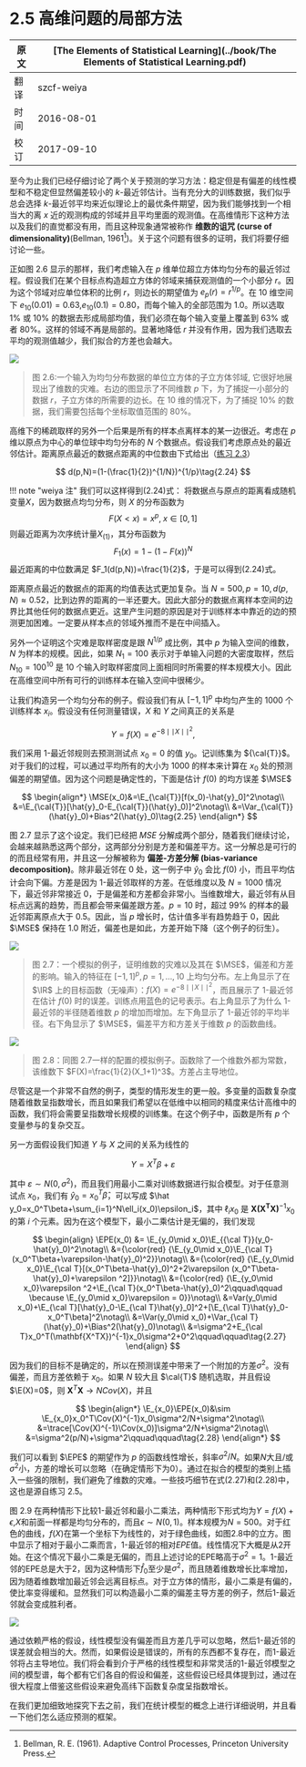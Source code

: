 # 2.5 高维问题的局部方法

原文     | [The Elements of Statistical Learning](../book/The Elements of Statistical Learning.pdf)
      ---|---
翻译     | szcf-weiya
时间     | 2016-08-01
校订   |  2017-09-10

至今为止我们已经仔细讨论了两个关于预测的学习方法：稳定但是有偏差的线性模型和不稳定但显然偏差较小的 $k$-最近邻估计。当有充分大的训练数据，我们似乎总会选择 $k$-最近邻平均来近似理论上的最优条件期望，因为我们能够找到一个相当大的离 $x$ 近的观测构成的邻域并且平均里面的观测值。在高维情形下这种方法以及我们的直觉都没有用，而且这种现象通常被称作 **维数的诅咒 (curse of dimensionality)**(Bellman, 1961[^1])。关于这个问题有很多的证明，我们将要仔细讨论一些。

[^1]: Bellman, R. E. (1961). Adaptive Control Processes, Princeton University Press.

正如图 2.6 显示的那样，我们考虑输入在 $p$ 维单位超立方体均匀分布的最近邻过程。假设我们在某个目标点构造超立方体的邻域来捕获观测值的一个小部分 $r$。因为这个邻域对应单位体积的比例 $r$，则边长的期望值为 $e_p(r)=r^{1/p}$。在 $10$ 维空间下 $e_{10}(0.01)=0.63$,$e_{10}(0.1)=0.80$，而每个输入的全部范围为 $1.0$。所以选取 $1\%$ 或 $10\%$ 的数据去形成局部均值，我们必须在每个输入变量上覆盖到 $63\%$ 或者 $80\%$。这样的邻域不再是局部的。显著地降低 $r$ 并没有作用，因为我们选取去平均的观测值越少，我们拟合的方差也会越大。

![](../img/02/fig2.6.png)

> 图 2.6:一个输入为均匀分布数据的单位立方体的子立方体邻域, 它很好地展现出了维数的灾难。右边的图显示了不同维数 $p$ 下，为了捕捉一小部分的数据 $r$，子立方体的所需要的边长。在 $10$ 维的情况下，为了捕捉 $10\%$ 的数据，我们需要包括每个坐标取值范围的 $80\%$。

高维下的稀疏取样的另外一个后果是所有的样本点离样本的某一边很近。考虑在 $p$ 维以原点为中心的单位球中均匀分布的 $N$ 个数据点。假设我们考虑原点处的最近邻估计。距离原点最近的数据点距离的中位数由下式给出（[练习 2.3](https://github.com/szcf-weiya/ESL-CN/issues/60)）

$$
d(p,N)=(1-(\frac{1}{2})^{1/N})^{1/p}\tag{2.24}
$$

!!! note "weiya 注"
    我们可以这样得到(2.24)式：
    将数据点与原点的距离看成随机变量$X$，因为数据点均匀分布，则 $X$ 的分布函数为
    $$
    F(X < x)=x^p, \; x\in [0,1]
    $$
    则最近距离为次序统计量$X_{(1)}$，其分布函数为
    $$
    F_1(x)=1-(1-F(x))^N
    $$
    最近距离的中位数满足 $F_1(d(p,N))=\frac{1}{2}$，于是可以得到(2.24)式。

距离原点最近的数据点的距离的均值表达式更加复杂。当 $N=500,p=10,d(p,N)\approx 0.52$，比到边界的距离的一半还要大。因此大部分的数据点离样本空间的边界比其他任何的数据点更近。这里产生问题的原因是对于训练样本中靠近的边的预测更加困难。一定要从样本点的邻域外推而不是在中间插入。

另外一个证明这个灾难是取样密度是跟 $N^{1/p}$ 成比例，其中 $p$ 为输入空间的维数，$N$ 为样本的规模。因此，如果 $N_1=100$ 表示对于单输入问题的大密度取样，然后 $N_{10}=100^{10}$ 是 $10$ 个输入时取样密度同上面相同时所需要的样本规模大小。因此在高维空间中所有可行的训练样本在输入空间中很稀少。

让我们构造另一个均匀分布的例子。假设我们有从 $[-1,1]^p$ 中均匀产生的 $1000$ 个训练样本 $x_i$。假设没有任何测量错误，$X$ 和 $Y$ 之间真正的关系是

$$
Y = f(X) = e^{−8\mid \mid X\mid \mid ^2},
$$

我们采用 $1$-最近邻规则去预测测试点 $x_0=0$ 的值 $y_0$。记训练集为 ${\cal{T}}$。对于我们的过程，可以通过平均所有的大小为 $1000$ 的样本来计算在 $x_0$ 处的预测偏差的期望值。因为这个问题是确定性的，下面是估计 $f(0)$ 的均方误差 $\MSE$

$$
\begin{align*}
\MSE(x_0)&=\E_{\cal{T}}[f(x_0)-\hat{y}_0]^2\notag\\
&=\E_{\cal{T}}[\hat{y}_0-E_{\cal{T}}(\hat{y}_0)]^2\notag\\
&=\Var_{\cal{T}}(\hat{y}_0)+Bias^2(\hat{y}_0)\tag{2.25}
\end{align*}
$$

图 2.7 显示了这个设定。我们已经把 $MSE$ 分解成两个部分，随着我们继续讨论，会越来越熟悉这两个部分，这两部分分别是方差和偏差平方。这一分解总是可行的的而且经常有用，并且这一分解被称为 **偏差-方差分解 (bias-variance decomposition)**。除非最近邻在 $0$ 处，这一例子中 $\hat{y}_0$ 会比 $f(0)$ 小，而且平均估计会向下偏。方差是因为 $1$-最近邻取样的方差。在低维度以及 $N=1000$ 情况下，最近邻非常接近 $0$，于是偏差和方差都会非常小。当维数增大，最近邻有从目标点远离的趋势，而且都会带来偏差跟方差。$p=10$ 时，超过 $99\%$ 的样本的最近邻距离原点大于 $0.5$。因此，当 $p$ 增长时，估计值多半有趋势趋于 $0$，因此 $\MSE$ 保持在 $1.0$ 附近，偏差也是如此，方差开始下降（这个例子的衍生）。

![](../img/02/fig2.7.png)

> 图 2.7：一个模拟的例子，证明维数的灾难以及其在 $\MSE$，偏差和方差的影响。输入的特征在 $[-1,1]^p,p=1,\ldots,10$ 上均匀分布。左上角显示了在 $\IR$ 上的目标函数（无噪声）：$f(X)=e^{-8\mid \mid X\mid \mid ^2}$，而且展示了 $1$-最近邻在估计 $f(0)$ 时的误差。训练点用蓝色的记号表示。右上角显示了为什么 $1$-最近邻的半径随着维数 $p$ 的增加而增加。左下角显示了 $1$-最近邻的平均半径。右下角显示了 $\MSE$，偏差平方和方差关于维数 $p$ 的函数曲线。

![](../img/02/fig2.8.png)

> 图 2.8：同图 2.7一样的配置的模拟例子。函数除了一个维数外都为常数，该维数下 $F(X)=\frac{1}{2}(X_1+1)^3$。方差占主导地位。

尽管这是一个非常不自然的例子，类型的情形发生的更一般。多变量的函数复杂度随着维数呈指数增长，而且如果我们希望以在低维中以相同的精度来估计高维中的函数，我们将会需要呈指数增长规模的训练集。在这个例子中，函数是所有 $p$ 个变量参与的复杂交互。

另一方面假设我们知道 $Y$ 与 $X$ 之间的关系为线性的

$$
Y = X^T\beta + \varepsilon\tag{2.26}
$$

其中 $\varepsilon \sim N(0,\sigma^2)$，而且我们用最小二乘对训练数据进行拟合模型。对于任意测试点 $x_0$，我们有 $\hat y_0=x_0^T\hat{\beta}$，可以写成 $\hat y_0=x_0^T\beta+\sum_{i=1}^N\ell_i(x_0)\epsilon_i$，其中 $\ell_i{x_0}$ 是 ${\mathbf{X(X^TX)}}^{-1}x_0$ 的第 $i$ 个元素。因为在这个模型下，最小二乘估计是无偏的，我们发现

$$
\begin{align}
\EPE(x_0) &= \E_{y_0\mid x_0}\E_{{\cal T}}(y_0-\hat{y}_0)^2\notag\\
&={\color{red} {\E_{y_0\mid x_0}\E_{\cal T}(x_0^T\beta+\varepsilon-\hat{y}_0)^2}}\notag\\
&={\color{red} {\E_{y_0\mid x_0}\E_{\cal T}[(x_0^T\beta-\hat{y}_0)^2+2\varepsilon (x_0^T\beta-\hat{y}_0)+\varepsilon ^2]}}\notag\\
&={\color{red} {\E_{y_0\mid x_0}\varepsilon ^2+\E_{\cal T}(x_0^T\beta-\hat{y}_0)^2\qquad\qquad \because \E_{y_0\mid x_0}\varepsilon = 0}}\notag\\
&=Var(y_0\mid x_0)+\E_{\cal T}[\hat{y}_0-\E_{\cal T}\hat{y}_0]^2+[\E_{\cal T}\hat{y}_0-x_0^T\beta]^2\notag\\
&=\Var(y_0\mid x_0)+\Var_{\cal T}(\hat{y}_0)+\Bias^2(\hat{y}_0)\notag\\
&=\sigma^2+E_{\cal T}x_0^T(\mathbf{X^TX})^{-1}x_0\sigma^2+0^2\qquad\qquad\tag{2.27}
\end{align}
$$

因为我们的目标不是确定的，所以在预测误差中带来了一个附加的方差$\sigma^2$。没有偏差，而且方差依赖于 $x_0$。如果 $N$ 较大且 $\cal{T}$ 随机选取，并且假设 $\E(X)=0$，则 $\mathbf{X}^T\mathbf{X}\longrightarrow NCov(X)$，并且

$$
\begin{align*}
\E_{x_0}\EPE(x_0)&\sim \E_{x_0}x_0^T\Cov(X)^{-1}x_0\sigma^2/N+\sigma^2\notag\\
&=\trace[\Cov(X)^{-1}\Cov(x_0)]\sigma^2/N+\sigma^2\notag\\
&=\sigma^2(p/N)+\sigma^2\qquad\qquad\tag{2.28}
\end{align*}
$$

我们可以看到 $\EPE$ 的期望作为 $p$ 的函数线性增长，斜率$\sigma^2/N$。如果$N$大且/或$\sigma^2$小，方差的增长可以忽略（在确定情形下为0）。通过在拟合的模型的类别上插入一些强的限制，我们避免了维数的灾难。一些技巧细节在式(2.27)和(2.28)中，这也是源自练习 2.5。

图 2.9 在两种情形下比较1-最近邻和最小二乘法，两种情形下形式均为$Y=f(X)+\epsilon$,$X$和前面一样都是均匀分布的，而且$\epsilon\sim N(0,1)$。样本规模为$N=500$。对于红色的曲线，$f(X)$在第一个坐标下为线性的，对于绿色曲线，如图2.8中的立方。图中显示了相对于最小二乘而言，1-最近邻的相对$EPE$值。线性情况下大概是从2开始。在这个情况下最小二乘是无偏的，而且上述讨论的EPE略高于$\sigma^2=1$。1-最近邻的EPE总是大于2，因为这种情形下$\hat{f}_0$至少是$\sigma^2$，而且随着维数增长比率增加，因为随着维数增加最近邻会远离目标点。对于立方体的情形，最小二乘是有偏的，使比率变得缓和。显然我们可以构造最小二乘的偏差主导方差的例子，然后1-最近邻就会变成胜利者。

![](../img/02/fig2.9.png)

通过依赖严格的假设，线性模型没有偏差而且方差几乎可以忽略，然后1-最近邻的误差就会相当的大。然而，如果假设是错误的，所有的东西都不复存在，而1-最近邻将占主导地位。我们将会看到介于严格的线性模型和非常灵活的1-最近邻模型之间的模型谱，每个都有它们各自的假设和偏差，这些假设已经具体提到过，通过在很大程度上借鉴这些假设来避免高纬下函数复杂度呈指数增长。

在我们更加细致地探究下去之前，我们在统计模型的概念上进行详细说明，并且看一下他们怎么适应预测的框架。
